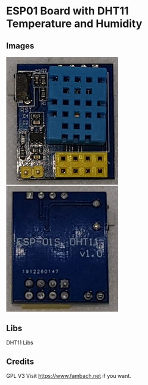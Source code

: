 # ESP01 Board with DHT11 Temperature and Humidity


## Images
<img src="./img/ESP01_DHT11Board_Front.jpg" width="300">
<img src="./img/ESP01_DHT11Board_Backt.jpg" width="300">


## Libs

DHT11 Libs




## Credits
GPL V3
Visit https://www.fambach.net if you want.
